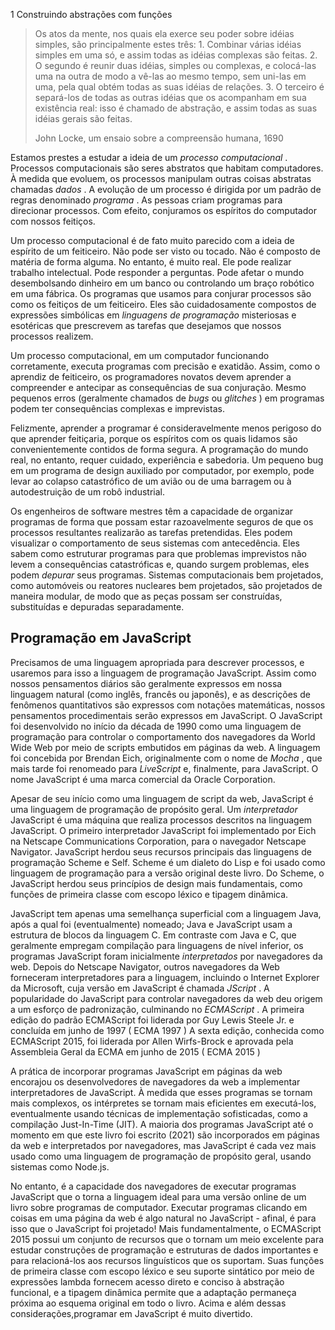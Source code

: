 1 Construindo abstrações com funções

> Os atos da mente, nos quais ela exerce seu poder sobre idéias simples, são principalmente estes três: 1. Combinar várias idéias simples em uma só, e assim todas as idéias complexas são feitas. 2. O segundo é reunir duas idéias, simples ou complexas, e colocá-las uma na outra de modo a vê-las ao mesmo tempo, sem uni-las em uma, pela qual obtém todas as suas idéias de relações. 3. O terceiro é separá-los de todas as outras idéias que os acompanham em sua existência real: isso é chamado de abstração, e assim todas as suas idéias gerais são feitas.
>
> John Locke, um ensaio sobre a compreensão humana, 1690

Estamos prestes a estudar a ideia de um _processo computacional_ . Processos computacionais são seres abstratos que habitam computadores. À medida que evoluem, os processos manipulam outras coisas abstratas chamadas _dados_ . A evolução de um processo é dirigida por um padrão de regras denominado _programa_ . As pessoas criam programas para direcionar processos. Com efeito, conjuramos os espíritos do computador com nossos feitiços.

Um processo computacional é de fato muito parecido com a ideia de espírito de um feiticeiro. Não pode ser visto ou tocado. Não é composto de matéria de forma alguma. No entanto, é muito real. Ele pode realizar trabalho intelectual. Pode responder a perguntas. Pode afetar o mundo desembolsando dinheiro em um banco ou controlando um braço robótico em uma fábrica. Os programas que usamos para conjurar processos são como os feitiços de um feiticeiro. Eles são cuidadosamente compostos de expressões simbólicas em _linguagens de programação_ misteriosas e esotéricas que prescrevem as tarefas que desejamos que nossos processos realizem.

Um processo computacional, em um computador funcionando corretamente, executa programas com precisão e exatidão. Assim, como o aprendiz de feiticeiro, os programadores novatos devem aprender a compreender e antecipar as consequências de sua conjuração. Mesmo pequenos erros (geralmente chamados de _bugs_ ou _glitches_ ) em programas podem ter consequências complexas e imprevistas.

Felizmente, aprender a programar é consideravelmente menos perigoso do que aprender feitiçaria, porque os espíritos com os quais lidamos são convenientemente contidos de forma segura. A programação do mundo real, no entanto, requer cuidado, experiência e sabedoria. Um pequeno bug em um programa de design auxiliado por computador, por exemplo, pode levar ao colapso catastrófico de um avião ou de uma barragem ou à autodestruição de um robô industrial.

Os engenheiros de software mestres têm a capacidade de organizar programas de forma que possam estar razoavelmente seguros de que os processos resultantes realizarão as tarefas pretendidas. Eles podem visualizar o comportamento de seus sistemas com antecedência. Eles sabem como estruturar programas para que problemas imprevistos não levem a consequências catastróficas e, quando surgem problemas, eles podem _depurar_ seus programas. Sistemas computacionais bem projetados, como automóveis ou reatores nucleares bem projetados, são projetados de maneira modular, de modo que as peças possam ser construídas, substituídas e depuradas separadamente.

## Programação em JavaScript

Precisamos de uma linguagem apropriada para descrever processos, e usaremos para isso a linguagem de programação JavaScript. Assim como nossos pensamentos diários são geralmente expressos em nossa linguagem natural (como inglês, francês ou japonês), e as descrições de fenômenos quantitativos são expressos com notações matemáticas, nossos pensamentos procedimentais serão expressos em JavaScript. O JavaScript foi desenvolvido no início da década de 1990 como uma linguagem de programação para controlar o comportamento dos navegadores da World Wide Web por meio de scripts embutidos em páginas da web. A linguagem foi concebida por Brendan Eich, originalmente com o nome de _Mocha_ , que mais tarde foi renomeado para _LiveScript_ e, finalmente, para JavaScript. O nome JavaScript é uma marca comercial da Oracle Corporation.

Apesar de seu início como uma linguagem de script da web, JavaScript é uma linguagem de programação de propósito geral. Um _interpretador_ JavaScript é uma máquina que realiza processos descritos na linguagem JavaScript. O primeiro interpretador JavaScript foi implementado por Eich na Netscape Communications Corporation, para o navegador Netscape Navigator. JavaScript herdou seus recursos principais das linguagens de programação Scheme e Self. Scheme é um dialeto do Lisp e foi usado como linguagem de programação para a versão original deste livro. Do Scheme, o JavaScript herdou seus princípios de design mais fundamentais, como funções de primeira classe com escopo léxico e tipagem dinâmica.

JavaScript tem apenas uma semelhança superficial com a linguagem Java, após a qual foi (eventualmente) nomeado; Java e JavaScript usam a estrutura de blocos da linguagem C. Em contraste com Java e C, que geralmente empregam compilação para linguagens de nível inferior, os programas JavaScript foram inicialmente _interpretados_ por navegadores da web. Depois do Netscape Navigator, outros navegadores da Web forneceram interpretadores para a linguagem, incluindo o Internet Explorer da Microsoft, cuja versão em JavaScript é chamada _JScript_ . A popularidade do JavaScript para controlar navegadores da web deu origem a um esforço de padronização, culminando no _ECMAScript_ . A primeira edição do padrão ECMAScript foi liderada por Guy Lewis Steele Jr. e concluída em junho de 1997 ( ECMA 1997 ) A sexta edição, conhecida como ECMAScript 2015, foi liderada por Allen Wirfs-Brock e aprovada pela Assembleia Geral da ECMA em junho de 2015 ( ECMA 2015 )

A prática de incorporar programas JavaScript em páginas da web encorajou os desenvolvedores de navegadores da web a implementar interpretadores de JavaScript. À medida que esses programas se tornam mais complexos, os intérpretes se tornam mais eficientes em executá-los, eventualmente usando técnicas de implementação sofisticadas, como a compilação Just-In-Time (JIT). A maioria dos programas JavaScript até o momento em que este livro foi escrito (2021) são incorporados em páginas da web e interpretados por navegadores, mas JavaScript é cada vez mais usado como uma linguagem de programação de propósito geral, usando sistemas como Node.js.

No entanto, é a capacidade dos navegadores de executar programas JavaScript que o torna a linguagem ideal para uma versão online de um livro sobre programas de computador. Executar programas clicando em coisas em uma página da web é algo natural no JavaScript - afinal, é para isso que o JavaScript foi projetado! Mais fundamentalmente, o ECMAScript 2015 possui um conjunto de recursos que o tornam um meio excelente para estudar construções de programação e estruturas de dados importantes e para relacioná-los aos recursos linguísticos que os suportam. Suas funções de primeira classe com escopo léxico e seu suporte sintático por meio de expressões lambda fornecem acesso direto e conciso à abstração funcional, e a tipagem dinâmica permite que a adaptação permaneça próxima ao esquema original em todo o livro. Acima e além dessas considerações,programar em JavaScript é muito divertido.
